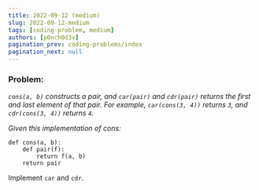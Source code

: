 ```yaml
---
title: 2022-09-12 (medium)
slug: 2022-09-12-medium
tags: [coding-problem, medium]
authors: [p0nch0d3v]
pagination_prev: coding-problems/index
pagination_next: null
---
```

### Problem:
*`cons(a, b)` constructs a pair, and `car(pair)` and `cdr(pair)` returns the first and last element of that pair. For example, `car(cons(3, 4))` returns `3`, and `cdr(cons(3, 4))` returns `4`.*

*Given this implementation of cons:*

```
def cons(a, b):
    def pair(f):
        return f(a, b)
    return pair
```
Implement `car` and `cdr`.
